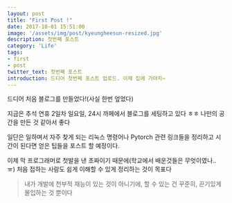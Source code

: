 ```yaml
---
layout: post
title: "First Post !"
date: 2017-10-01 15:51:00
image: '/assets/img/post/kyeungheesun-resized.jpg'
description: 첫번째 포스트
category: 'Life'
tags:
- first
- post
twitter_text: 첫번째 포스트 
introduction: 드디어 첫번째 포스트 업로드. 이제 집에 가야지~ 
---
```


드디어 처음 블로그를 만들었다!(사실 한번 엎었다) 

지금은 추석 연휴 2일차 일요일, 24시 까페에서 블로그를 세팅하고 있다 ㅎㅎ 
나만의 공간을 만든 것 같아서 좋다 

일단은 일하며서 자주 찾게 되는 리눅스 명령어나 Pytorch 관련 링크들을 정리하고 시간이 된다면 얻은 팁들을 포스트 할 예정이다. 

이제 막 프로그래머로 첫발을 낸 초짜이기 때문에(학교에서 배운것들은 무엇이였나.. ㅠ) 
처음 접하는 사람도 쉽게 이해할 수 있게 정리하는 것이 목표다 

> 내가 개발에 천부적 재능이 있는 것이 아니기에, 할 수 있는 건 꾸준히, 끈기있게 몰입하는 것 뿐이다




